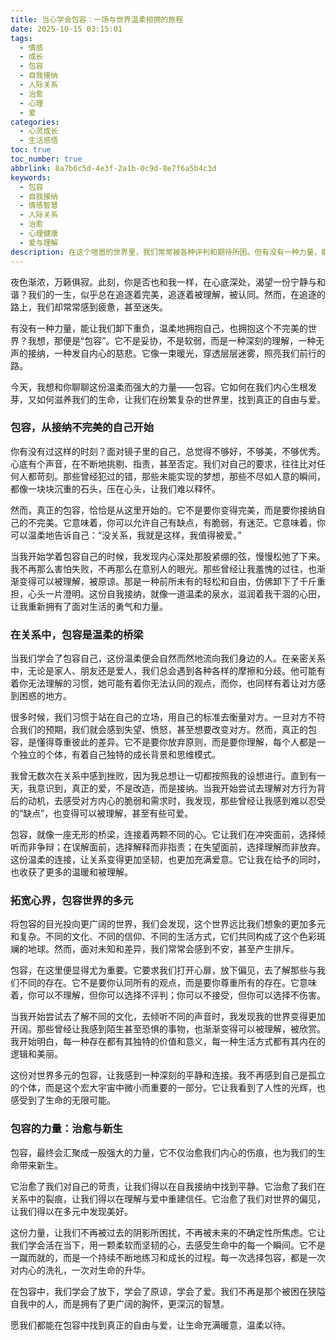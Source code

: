 ```yaml
---
title: 当心学会包容：一场与世界温柔相拥的旅程
date: 2025-10-15 03:15:01
tags:
  - 情感
  - 成长
  - 包容
  - 自我接纳
  - 人际关系
  - 治愈
  - 心理
  - 爱
categories:
  - 心灵成长
  - 生活感悟
toc: true
toc_number: true
abbrlink: 8a7b6c5d-4e3f-2a1b-0c9d-8e7f6a5b4c3d
keywords:
  - 包容
  - 自我接纳
  - 情感智慧
  - 人际关系
  - 治愈
  - 心理健康
  - 爱与理解
description: 在这个喧嚣的世界里，我们常常被各种评判和期待所困。但有没有一种力量，能让我们卸下重负，温柔地拥抱自己，也拥抱这个不完美的世界？这篇文章，将带你走进包容的深处，感受它如何成为我们内心最柔软也最坚韧的铠甲，引领我们走向真正的自由与爱。
---
```


夜色渐浓，万籁俱寂。此刻，你是否也和我一样，在心底深处，渴望一份宁静与和谐？我们的一生，似乎总在追逐着完美，追逐着被理解，被认同。然而，在追逐的路上，我们却常常感到疲惫，甚至迷失。

有没有一种力量，能让我们卸下重负，温柔地拥抱自己，也拥抱这个不完美的世界？我想，那便是“包容”。它不是妥协，不是软弱，而是一种深刻的理解，一种无声的接纳，一种发自内心的慈悲。它像一束暖光，穿透层层迷雾，照亮我们前行的路。

今天，我想和你聊聊这份温柔而强大的力量——包容。它如何在我们内心生根发芽，又如何滋养我们的生命，让我们在纷繁复杂的世界里，找到真正的自由与爱。

### 包容，从接纳不完美的自己开始

你有没有过这样的时刻？面对镜子里的自己，总觉得不够好，不够美，不够优秀。心底有个声音，在不断地挑剔、指责，甚至否定。我们对自己的要求，往往比对任何人都苛刻。那些曾经犯过的错，那些未能实现的梦想，那些不尽如人意的瞬间，都像一块块沉重的石头，压在心头，让我们难以释怀。

然而，真正的包容，恰恰是从这里开始的。它不是要你变得完美，而是要你接纳自己的不完美。它意味着，你可以允许自己有缺点，有脆弱，有迷茫。它意味着，你可以温柔地告诉自己：“没关系，我就是这样，我值得被爱。”

当我开始学着包容自己的时候，我发现内心深处那股紧绷的弦，慢慢松弛了下来。我不再那么害怕失败，不再那么在意别人的眼光。那些曾经让我羞愧的过往，也渐渐变得可以被理解，被原谅。那是一种前所未有的轻松和自由，仿佛卸下了千斤重担，心头一片澄明。这份自我接纳，就像一道温柔的泉水，滋润着我干涸的心田，让我重新拥有了面对生活的勇气和力量。

### 在关系中，包容是温柔的桥梁

当我们学会了包容自己，这份温柔便会自然而然地流向我们身边的人。在亲密关系中，无论是家人、朋友还是爱人，我们总会遇到各种各样的摩擦和分歧。他可能有着你无法理解的习惯，她可能有着你无法认同的观点，而你，也同样有着让对方感到困惑的地方。

很多时候，我们习惯于站在自己的立场，用自己的标准去衡量对方。一旦对方不符合我们的预期，我们就会感到失望、愤怒，甚至想要改变对方。然而，真正的包容，是懂得尊重彼此的差异。它不是要你放弃原则，而是要你理解，每个人都是一个独立的个体，有着自己独特的成长背景和思维模式。

我曾无数次在关系中感到挫败，因为我总想让一切都按照我的设想进行。直到有一天，我意识到，真正的爱，不是改造，而是接纳。当我开始尝试去理解对方行为背后的动机，去感受对方内心的脆弱和需求时，我发现，那些曾经让我感到难以忍受的“缺点”，也变得可以被理解，甚至有些可爱。

包容，就像一座无形的桥梁，连接着两颗不同的心。它让我们在冲突面前，选择倾听而非争辩；在误解面前，选择解释而非指责；在失望面前，选择理解而非放弃。这份温柔的连接，让关系变得更加坚韧，也更加充满爱意。它让我在给予的同时，也收获了更多的温暖和被理解。

### 拓宽心界，包容世界的多元

将包容的目光投向更广阔的世界，我们会发现，这个世界远比我们想象的更加多元和复杂。不同的文化、不同的信仰、不同的生活方式，它们共同构成了这个色彩斑斓的地球。然而，面对未知和差异，我们常常会感到不安，甚至产生排斥。

包容，在这里便显得尤为重要。它要求我们打开心扉，放下偏见，去了解那些与我们不同的存在。它不是要你认同所有的观点，而是要你尊重所有的存在。它意味着，你可以不理解，但你可以选择不评判；你可以不接受，但你可以选择不伤害。

当我开始尝试去了解不同的文化，去倾听不同的声音时，我发现我的世界变得更加开阔。那些曾经让我感到陌生甚至恐惧的事物，也渐渐变得可以被理解，被欣赏。我开始明白，每一种存在都有其独特的价值和意义，每一种生活方式都有其内在的逻辑和美丽。

这份对世界多元的包容，让我感到一种深刻的平静和连接。我不再感到自己是孤立的个体，而是这个宏大宇宙中微小而重要的一部分。它让我看到了人性的光辉，也感受到了生命的无限可能。

### 包容的力量：治愈与新生

包容，最终会汇聚成一股强大的力量，它不仅治愈我们内心的伤痕，也为我们的生命带来新生。

它治愈了我们对自己的苛责，让我们得以在自我接纳中找到平静。它治愈了我们在关系中的裂痕，让我们得以在理解与爱中重建信任。它治愈了我们对世界的偏见，让我们得以在多元中发现美好。

这份力量，让我们不再被过去的阴影所困扰，不再被未来的不确定性所焦虑。它让我们学会活在当下，用一颗柔软而坚韧的心，去感受生命中的每一个瞬间。它不是一蹴而就的，而是一个持续不断地练习和成长的过程。每一次选择包容，都是一次对内心的洗礼，一次对生命的升华。

在包容中，我们学会了放下，学会了原谅，学会了爱。我们不再是那个被困在狭隘自我中的人，而是拥有了更广阔的胸怀，更深沉的智慧。

愿我们都能在包容中找到真正的自由与爱，让生命充满暖意，温柔以待。